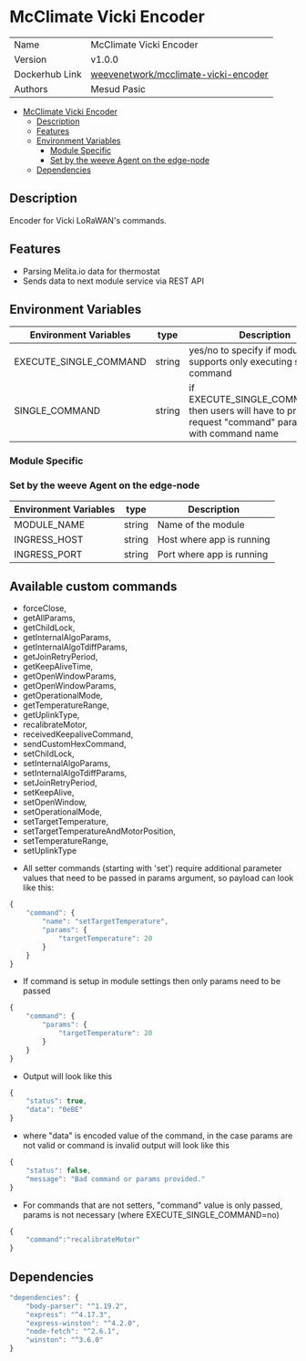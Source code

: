 # McClimate Vicki Encoder

|  |  |
| --- | --- |
| Name | McClimate Vicki Encoder |
| Version | v1.0.0 |
| Dockerhub Link | [weevenetwork/mcclimate-vicki-encoder](https://hub.docker.com/r/weevenetwork/mcclimate-vicki-encoder) |
| Authors | Mesud Pasic |

- [McClimate Vicki Encoder](#mcclimate-vicki-encoder)
  - [Description](#description)
  - [Features](#features)
  - [Environment Variables](#environment-variables)
    - [Module Specific](#module-specific)
    - [Set by the weeve Agent on the edge-node](#set-by-the-weeve-agent-on-the-edge-node)
  - [Dependencies](#dependencies)

## Description

Encoder for Vicki LoRaWAN's commands.

## Features

- Parsing Melita.io data for thermostat
- Sends data to next module service via REST API

## Environment Variables

| Environment Variables | type | Description |
| --- | --- | --- |
| EXECUTE_SINGLE_COMMAND | string | yes/no to specify if module supports only executing single command |
| SINGLE_COMMAND | string | if EXECUTE_SINGLE_COMMAND=no, then users will have to provide in request "command" parameter with command name |

### Module Specific

### Set by the weeve Agent on the edge-node

| Environment Variables | type   | Description               |
| --------------------- | ------ | ------------------------- |
| MODULE_NAME           | string | Name of the module        |
| INGRESS_HOST          | string | Host where app is running |
| INGRESS_PORT          | string | Port where app is running |

## Available custom commands

- forceClose,
- getAllParams,
- getChildLock,
- getInternalAlgoParams,
- getInternalAlgoTdiffParams,
- getJoinRetryPeriod,
- getKeepAliveTime,
- getOpenWindowParams,
- getOpenWindowParams,
- getOperationalMode,
- getTemperatureRange,
- getUplinkType,
- recalibrateMotor,
- receivedKeepaliveCommand,
- sendCustomHexCommand,
- setChildLock,
- setInternalAlgoParams,
- setInternalAlgoTdiffParams,
- setJoinRetryPeriod,
- setKeepAlive,
- setOpenWindow,
- setOperationalMode,
- setTargetTemperature,
- setTargetTemperatureAndMotorPosition,
- setTemperatureRange,
- setUplinkType

* All setter commands (starting with 'set') require additional parameter values that need to be passed in params argument, so payload can look like this:

```js
{
	"command": {
		"name": "setTargetTemperature",
		"params": {
			"targetTemperature": 20
		}
	}
}
```

- If command is setup in module settings then only params need to be passed

```js
{
	"command": {
		"params": {
			"targetTemperature": 20
		}
	}
}
```

- Output will look like this

```js
{
	"status": true,
	"data": "0eBE"
}
```

- where "data" is encoded value of the command, in the case params are not valid or command is invalid output will look like this

```js
{
	"status": false,
	"message": "Bad command or params provided."
}
```

- For commands that are not setters, "command" value is only passed, params is not necessary (where EXECUTE_SINGLE_COMMAND=no)

```js
{
	"command":"recalibrateMotor"
}
```

## Dependencies

```js
"dependencies": {
    "body-parser": "^1.19.2",
    "express": "^4.17.3",
    "express-winston": "^4.2.0",
    "node-fetch": "^2.6.1",
    "winston": "^3.6.0"
}
```
